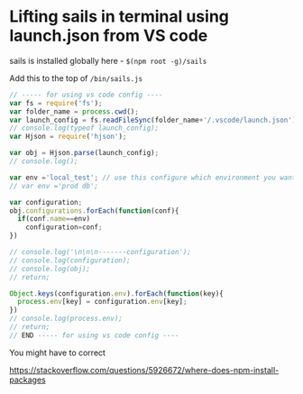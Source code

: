 # Lifting sails in terminal using launch.json from VS code

sails is installed globally here - 
`$(npm root -g)/sails`

Add this to the top of `/bin/sails.js`

```javascript
// ----- for using vs code config ---- 
var fs = require('fs');
var folder_name = process.cwd();
var launch_config = fs.readFileSync(folder_name+'/.vscode/launch.json').toString('utf8');
// console.log(typeof launch_config);
var Hjson = require('hjson');

var obj = Hjson.parse(launch_config);
// console.log();

var env ='local_test'; // use this configure which environment you want to use
// var env ='prod db';

var configuration;
obj.configurations.forEach(function(conf){
  if(conf.name==env)
    configuration=conf;
})

// console.log('\n\n\n-------configuration');
// console.log(configuration);
// console.log(obj);
// return;

Object.keys(configuration.env).forEach(function(key){
  process.env[key] = configuration.env[key];
})
// console.log(process.env);
// return;
// END ----- for using vs code config ---- 
```


You might have to correct 

https://stackoverflow.com/questions/5926672/where-does-npm-install-packages




